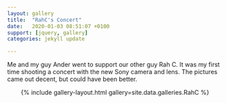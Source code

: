 ```yaml
---
layout: gallery
title:  "RahC's Concert"
date:   2020-01-03 08:51:07 +0100
support: [jquery, gallery]
categories: jekyll update

---
```



Me and my guy Ander went to support our other guy Rah C. It was my first time shooting a concert with the new Sony camera and lens. The pictures came out decent, but could have been better.


&nbsp;
&nbsp;
&nbsp;
&nbsp;
{% include gallery-layout.html gallery=site.data.galleries.RahC %}
